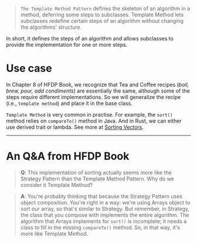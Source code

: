 > `The Template Method Pattern` defines the skeleton of an algorithm in a method, deferring some steps to subclasses. Template Method lets subclasses redefine certain steps of an algorithm without changing the algorithms' structure.

In short, it defines the steps of an algorithm and allows subclasses to provide the implementation for one or more steps.

# Use case
In Chapter 8 of HFDP Book, we recognize that Tea and Coffee recipes (*boil, brew, pour, add condiments*) are essentially the same, although some of the steps require different implementations. So we will generalize the recipe (i.e., `template method`) and place it in the base class. 


`Template Method` is very common in practise. For example, the `sort()` method relies on `compareTo()` method in Java. And in Rust, we can either use derived trait or lambda. See more at [Sorting Vectors](https://rust-lang-nursery.github.io/rust-cookbook/algorithms/sorting.html).

---

# An Q&A from HFDP Book

>**Q**: This implementation of sorting actually seems more like the Strategy Pattern than the Template Method Pattern. Why do we consider it Template Method?

>**A**: You're probably thinking that because the Strategy Pattern uses object composition. You're right in a way: we're using Arrays object to sort our array, so that's similar to Strategy. But remember, in Strategy, the class that you compose with implements the entire algorithm. The algorithm that Arrays implements for `sort()` is incomplete; it needs a class to fill in the missing `compareTo()` method. So, in that way, it's more like Template Method.